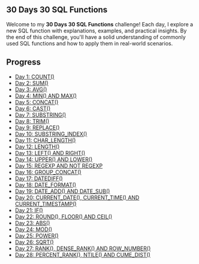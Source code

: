 ## 30 Days 30 SQL Functions

Welcome to my **30 Days 30 SQL Functions** challenge! Each day, I explore a new SQL function with explanations, examples, and practical insights. By the end of this challenge, you'll have a solid understanding of commonly used SQL functions and how to apply them in real-world scenarios.

## Progress
- [Day 1: COUNT()](Day%201%3A%20COUNT().md)
- [Day 2: SUM()](Day%202%3A%20SUM().md)
- [Day 3: AVG()](Day%203%3A%20AVG().md)
- [Day 4: MIN() AND MAX()](Day%204%3A%20MIN()%20AND%20MAX().md)
- [Day 5: CONCAT()](Day%205%3A%20CONCAT(%20).md)
- [Day 6: CAST()](Day%206%3A%20CAST(%20).md)
- [Day 7: SUBSTRING()](Day%207%3A%20SUBSTRING(%20).md)
- [Day 8: TRIM()](Day%208%3A%20TRIM(%20).md)
- [Day 9: REPLACE()](Day%209%3A%20REPLACE(%20).md)
- [Day 10: SUBSTRING_INDEX()](Day%2010%3A%20SUBSTRING_INDEX(%20).md)
- [Day 11: CHAR_LENGTH()](Day%2011%3A%20CHAR_LENGTH(%20).md)
- [Day 12: LENGTH()](Day%2012%3A%20LENGTH(%20).md)
- [Day 13: LEFT() AND RIGHT()](Day%2013%3A%20LEFT()%20AND%20RIGHT().md)
- [Day 14: UPPER() AND LOWER()](Day%2014%3A%20UPPER()%20AND%20LOWER()%20.md)
- [Day 15: REGEXP AND NOT REGEXP](Day%2015%3A%20REGEXP%20AND%20NOT%20REGEXP.md)
- [Day 16: GROUP_CONCAT()](Day%2016%3A%20GROUP_CONCAT().md)
- [Day 17: DATEDIFF()](Day%2017%3A%20DATEDIFF()%20.md)
- [Day 18: DATE_FORMAT()](Day%2018%3A%20DATE_FORMAT().md)
- [Day 19: DATE_ADD() AND DATE_SUB()](Day%2019%3A%20DATE_ADD()%20AND%20DATE_SUB().md)
- [Day 20: CURRENT_DATE(), CURRENT_TIME() AND CURRENT_TIMESTAMP()](Day%2020%3A%20CURRENT_DATE()%2C%20CURRENT_TIME()%20AND%20CURRENT_TIMESTAMP().md)
- [Day 21: IF()](Day%2021%3A%20IF().md)
- [Day 22: ROUND(), FLOOR() AND CEIL()](Day%2022%3A%20ROUND()%2C%20FLOOR()%20AND%20CEIL().md)
- [Day 23: ABS()](Day%2023%3A%20ABS().md)
- [Day 24: MOD()](Day%2024%3A%20MOD().md)
- [Day 25: POWER()](Day%2025%3A%20POWER().md)
- [Day 26: SQRT()](Day%2026%3A%20SQRT().md)
- [Day 27: RANK(), DENSE_RANK() AND ROW_NUMBER()](Day%2027%3A%20RANK()%2C%20DENSE_RANK()%20AND%20ROW_NUMBER().md)
- [Day 28: PERCENT_RANK(), NTILE() AND CUME_DIST()](Day%2028:%20PERCENT_RANK(),%20NTILE()%20AND%20CUME_DIST().md)
